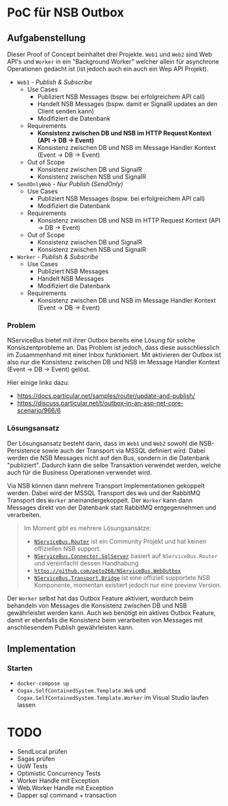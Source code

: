 # PoC für NSB Outbox

## Aufgabenstellung

Dieser Proof of Concept beinhaltet drei Projekte. `Web1` und `Web2` sind Web API's und `Worker` in ein "Background Worker" 
welcher allein für asynchrone Operationen gedacht ist (ist jedoch auch ein auch ein Wep API Projekt).

* `Web1` - *Publish & Subscribe*
  * Use Cases
    * Publiziert NSB Messages (bspw. bei erfolgreichem API call)
    * Handelt NSB Messages (bspw. damit er SignalR updates an den Client senden kann)
    * Modifiziert die Datenbank
  * Requirements
    * **Konsistenz zwischen DB und NSB im HTTP Request Kontext (API -> DB -> Event)**
    * Konsistenz zwischen DB und NSB im Message Handler Kontext (Event -> DB -> Event)
  * Out of Scope
    * Konsistenz zwischen DB und SignalR
    * Konsistenz zwischen NSB und SignalR 
* `SendOnlyWeb` - *Nur Publish (SendOnly)*
  * Use Cases
    * Publiziert NSB Messages (bspw. bei erfolgreichem API call)
    * Modifiziert die Datenbank
  * Requirements
    * Konsistenz zwischen DB und NSB im HTTP Request Kontext (API -> DB -> Event)
  * Out of Scope
    * Konsistenz zwischen DB und SignalR
    * Konsistenz zwischen NSB und SignalR 
* `Worker` - *Publish & Subscribe*
  * Use Cases
    * Publiziert NSB Messages
    * Handelt NSB Messages
    * Modifiziert die Datenbank
  * Requirements
    * Konsistenz zwischen DB und NSB im Message Handler Kontext (Event -> DB -> Event)


### Problem

NServiceBus bietet mit ihrer Outbox bereits eine Lösung für solche Konsiszentprobleme an. Das Problem ist jedoch, 
dass diese ausschliesslich im Zusammenhand mit einer Inbox funktioniert. Mit aktivieren der Outbox ist also nur die 
Konsistenz zwischen DB und NSB im Message Handler Kontext (Event -> DB -> Event) gelöst.

Hier einige links dazu:
* https://docs.particular.net/samples/router/update-and-publish/
* https://discuss.particular.net/t/outbox-in-an-asp-net-core-scenario/966/6

### Lösungsansatz

Der Lösungsansatz besteht darin, dass im `Web1` und `Web2` sowohl die NSB- Persistence sowie auch der Transport via MSSQL definiert
wird. Dabei werden die NSB Messages nicht auf den Bus, sondern in die Datenbank "publiziert". Dadurch kann die selbe
Transaktion verwendet werden, welche auch für die Business Operationen verwendet wird.

Via NSB können dann mehrere Transport Implementationen gekoppelt werden. Dabei wird der MSSQL Transport des `Web`
und der RabbitMQ Transport des `Worker` aneinandergekoppelt. Der `Worker` kann dann Messages direkt von der Datenbank
statt RabbitMQ entgegennehmen und verarbeiten.

> Im Moment gibt es mehrere Lösungsansätze:
> * [`NServiceBus.Router`](https://docs.particular.net/nservicebus/router/) ist ein Community Projekt und hat keinen offiziellen NSB support.
> * [`NServiceBus.Connector.SqlServer`](https://www.nuget.org/packages/NServiceBus.Connector.SqlServer) basiert auf `NServiceBus.Router` und vereinfacht dessen Handhabung
> * [`https://github.com/peto268/NServiceBus.WebOutbox`](https://github.com/peto268/NServiceBus.WebOutbox) 
> * [`NServiceBus.Transport.Bridge`](https://docs.particular.net/nservicebus/bridge/) ist eine offiziell supportete NSB Komponente, momentan existiert jedoch nur eine preview Version.

Der `Worker` selbst hat das Outbox Feature aktiviert, wordurch beim behandeln von Messages die Konsistenz zwischen DB 
und NSB gewährleistet werden kann. Auch `Web` benötigt ein aktives Outbox Feature, damit er ebenfalls die Konsistenz
beim verarbeiten von Messages mit anschliesendem Publish gewährleisten kann.


## Implementation

### Starten

* `docker-compose up`
* `Cogax.SelfContainedSystem.Template.Web` und `Cogax.SelfContainedSystem.Template.Worker` im Visual Studio laufen lassen


# TODO
* SendLocal prüfen
* Sagas prüfen
* UoW Tests
* Optimistic Concurrency Tests
* Worker Handle mit Exception
* Web.Worker Handle mit Exception
* Dapper sql command + transaction
